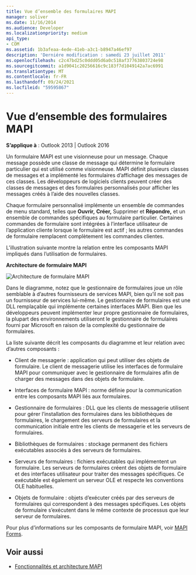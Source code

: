 ```yaml
---
title: Vue d’ensemble des formulaires MAPI
manager: soliver
ms.date: 11/16/2014
ms.audience: Developer
ms.localizationpriority: medium
api_type:
- COM
ms.assetid: 1b3afeaa-4ede-41eb-a3c1-b8947a46ef97
description: 'Derniére modification : samedi 23 juillet 2011'
ms.openlocfilehash: c2c47bd25c0ddd05d6a0c518af37763803724e98
ms.sourcegitcommit: a1d9041c20256616c9c183f7d1049142a7ac6991
ms.translationtype: MT
ms.contentlocale: fr-FR
ms.lasthandoff: 09/24/2021
ms.locfileid: "59595867"
---
```

# <a name="mapi-forms-overview"></a>Vue d’ensemble des formulaires MAPI
  
**S’applique à** : Outlook 2013 | Outlook 2016 
  
Un formulaire MAPI est une visionneuse pour un message. Chaque message possède une classe de message qui détermine le formulaire particulier qui est utilisé comme visionneuse. MAPI définit plusieurs classes de messages et a implémenté les formulaires d’affichage des messages de ces classes. Les développeurs de logiciels clients peuvent créer des classes de messages et des formulaires personnalisés pour afficher les messages créés à l’aide des nouvelles classes.
  
Chaque formulaire personnalisé implémente un ensemble de commandes de menu standard, telles que **Ouvrir,** **Créer,** Supprimer et **Répondre,** et un ensemble de commandes spécifiques au formulaire particulier. Certaines commandes de formulaire sont intégrées à l’interface utilisateur de l’application cliente lorsque le formulaire est actif ; les autres commandes de formulaire remplacent complètement les commandes clientes. 
  
L’illustration suivante montre la relation entre les composants MAPI impliqués dans l’utilisation de formulaires. 
  
**Architecture de formulaire MAPI**
  
![Architecture de formulaire MAPI](media/forms01.gif "Architecture de formulaire MAPI")
  
Dans le diagramme, notez que le gestionnaire de formulaires joue un rôle semblable à d’autres fournisseurs de services MAPI, bien qu’il ne soit pas un fournisseur de services lui-même. Le gestionnaire de formulaires est une DLL remplaçable qui implémente certaines interfaces MAPI. Bien que les développeurs peuvent implémenter leur propre gestionnaire de formulaires, la plupart des environnements utiliseront le gestionnaire de formulaires fourni par Microsoft en raison de la complexité du gestionnaire de formulaires.
  
La liste suivante décrit les composants du diagramme et leur relation avec d’autres composants :
  
- Client de messagerie : application qui peut utiliser des objets de formulaire. Le client de messagerie utilise les interfaces de formulaire MAPI pour communiquer avec le gestionnaire de formulaires afin de charger des messages dans des objets de formulaire.
    
- Interfaces de formulaire MAPI : norme définie pour la communication entre les composants MAPI liés aux formulaires.
    
- Gestionnaire de formulaires : DLL que les clients de messagerie utilisent pour gérer l’installation des formulaires dans les bibliothèques de formulaires, le chargement des serveurs de formulaires et la communication initiale entre les clients de messagerie et les serveurs de formulaires.
    
- Bibliothèques de formulaires : stockage permanent des fichiers exécutables associés à des serveurs de formulaires.
    
- Serveurs de formulaires : fichiers exécutables qui implémentent un formulaire. Les serveurs de formulaires créent des objets de formulaire et des interfaces utilisateur pour traiter des messages spécifiques. Ce exécutable est également un serveur OLE et respecte les conventions OLE habituelles.
    
- Objets de formulaire : objets d’exécuter créés par des serveurs de formulaires qui correspondent à des messages spécifiques. Les objets de formulaire s’exécutent dans le même contexte de processus que leur serveur de formulaires.
    
Pour plus d’informations sur les composants de formulaire MAPI, voir [MAPI Forms](mapi-forms.md).
  
## <a name="see-also"></a>Voir aussi

- [Fonctionnalités et architecture MAPI](mapi-features-and-architecture.md)

